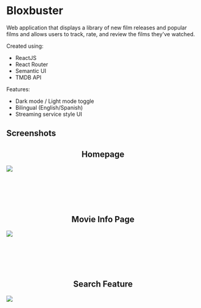 # Bloxbuster

Web application that displays a library of new film releases and popular films and allows users to track, rate, and review the films they've watched.

Created using:
- ReactJS
- React Router
- Semantic UI
- TMDB API

Features:
- Dark mode / Light mode toggle
- Bilingual (English/Spanish)
- Streaming service style UI

## Screenshots

<h2 align="center">Homepage</h2>
<img src=https://github.com/MiladRez/Bloxbuster/assets/29521979/f8aee0a5-a19b-4781-9013-02b01b36b7cd />

<br></br>
<br></br>

<h2 align="center">Movie Info Page</h2>
<img src=https://github.com/MiladRez/Bloxbuster/assets/29521979/0437c57b-57d5-4295-8bca-66ea65afc739 />

<br></br>
<br></br>

<h2 align="center">Search Feature</h2>
<img src=https://github.com/MiladRez/Bloxbuster/assets/29521979/32a08f27-e1a7-43cb-881d-f17571386d40 />

<br></br>
